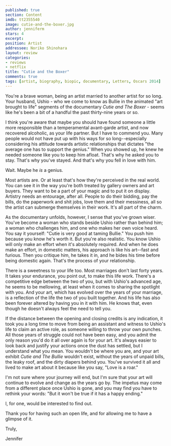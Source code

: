 ```yaml
---
published: true
section: Content
imdb: tt2355540
image: cutie-and-the-boxer.jpg
author: jenniferm
stars: 4
excerpt: 
position: Artist
addressee: Noriko Shinohara
layout: review
categories:
- reviews
- netflix
title: "Cutie and the Boxer"
comments: true
tags: [artist, biography, biopic, documentary, Letters, Oscars 2014]
---
```

You're a brave woman, being an artist married to another artist for so long. Your husband, Ushio - who we come to know as Bullie in the animated "art brought to life" segments of the documentary _Cutie and The Boxer_ - seems like he's been a bit of a handful the past thirty-nine years or so.

I think you're aware that maybe you should have found someone a little more responsible than a temperamental avant-garde artist, and now recovered alcoholic, as your life partner. But I have to commend you. Many people would not have put up with his ways for so long--especially considering his attitude towards artistic relationships that dictates "the average one has to support the genius." When you showed up, he knew he needed someone like you to keep him afloat. That's why he asked you to stay. That's why you've stayed. And that's why you fell in love with him.

Wait. Maybe he _is_ a genius.

 Most artists are. Or at least that's how they're perceived in the real world. You can see it in the way you're both treated by gallery owners and art buyers. They want to be a part of your magic and to put it on display. Artistry needs an entourage, after all. People to do their bidding, pay the bills, do the paperwork and shit jobs, love them and their messiness, all so the artist can submerge themselves in their work.  It's all part of the charm. 

As the documentary unfolds, however, I sense that you've grown wiser. You've become a woman who stands beside Ushio rather than behind him; a woman who challenges him, and one who makes her own voice heard. You say it yourself: "Cutie is very good at taming Bullie." You push him because you know he's worth it. But you're also realistic. You know Ushio will only make an effort when it's absolutely required.  And when he does make an effort, in domestic matters, his approach is like his art--fast and furious. Then you critique him, he takes it in, and he bides his time before being domestic again. That's the process of your relationship.

There is a sweetness to your life too. Most marriages don't last forty years. It takes your endurance, you point out, to make this life work. There's a competitive edge between the two of you, but with Ushio's advanced age, he seems to be mellowing, at least when it comes to sharing the spotlight with you. And your art, which has evolved over the years of your marriage, is a reflection of the life the two of you built together. And his life has also been forever altered by having you in it with him. He knows that, even though he doesn't always feel the need to tell you.

If the distance between the opening and closing credits is any indication, it took you a long time to move from being an assistant and witness to Ushio's life to claim an active role, as someone willing to throw your own punches. All those years of struggle could not have been easy, and you admit the only reason you'd do it all over again is for your art. It's always easier to look back and justify your actions once the dust has settled, but I understand what you mean. You wouldn't be where you are, and your art exhibit _Cutie and The Bullie_ wouldn't exist, without the years of unpaid bills, the leaky roof, and the dirty diapers behind you. You've survived it all and lived to make art about it because like you say, "Love is a roar."

I'm not sure where your journey will end, but I'm sure that your art will continue to evolve and change as the years go by. The impetus may come from a different place once Ushio is gone, and you may find you have to rethink your words: "But it won't be true if it has a happy ending."

I, for one, would be interested to find out.

Thank you for having such an open life, and for allowing me to have a glimpse of it.

Truly,

Jennifer